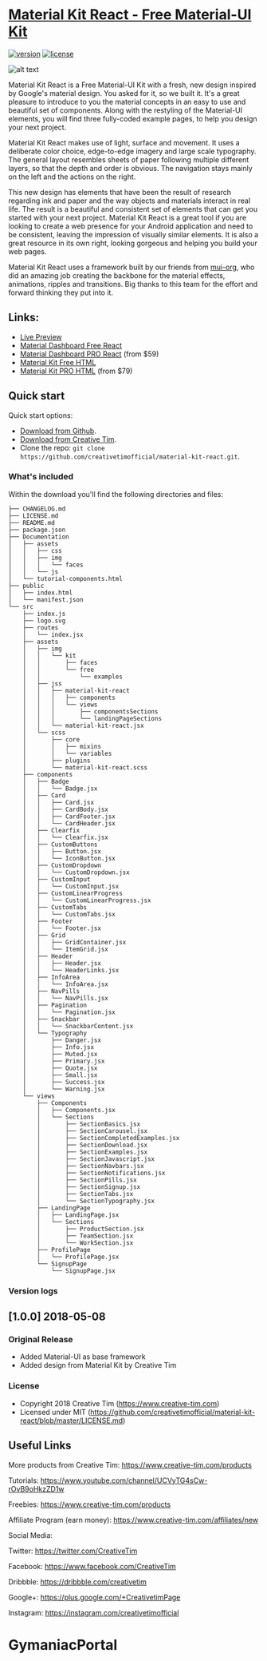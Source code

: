 # [Material Kit React - Free Material-UI Kit](https://creativetimofficial.github.io/material-kit-react/#/)
[![version][version-badge]][CHANGELOG] [![license][license-badge]][LICENSE]

![alt text](https://s3.amazonaws.com/creativetim_bucket/products/83/original/opt_mk_react_thumbnail.jpg "Material Kit Free")

Material Kit React is a Free Material-UI Kit with a fresh, new design inspired by Google's material design. You asked for it, so we built it. It's a great pleasure to introduce to you the material concepts in an easy to use and beautiful set of components. Along with the restyling of the Material-UI elements, you will find three fully-coded example pages, to help you design your next project.

Material Kit React makes use of light, surface and movement. It uses a deliberate color choice, edge-to-edge imagery and large scale typography. The general layout resembles sheets of paper following multiple different layers, so that the depth and order is obvious. The navigation stays mainly on the left and the actions on the right.

This new design has elements that have been the result of research regarding ink and paper and the way objects and materials interact in real life. The result is a beautiful and consistent set of elements that can get you started with your next project. Material Kit React is a great tool if you are looking to create a web presence for your Android application and need to be consistent, leaving the impression of visually similar elements. It is also a great resource in its own right, looking gorgeous and helping you build your web pages.

Material Kit React uses a framework built by our friends from [mui-org](https://github.com/mui-org/material-ui), who did an amazing job creating the backbone for the material effects, animations, ripples and transitions. Big thanks to this team for the effort and forward thinking they put into it.

## Links:

+ [Live Preview](https://creativetimofficial.github.io/material-kit-react/#/)
+ [Material Dashboard Free React](https://creativetimofficial.github.io/material-dashboard-react/#/dashboard)
+ [Material Dashboard PRO React](https://timcreative.github.io/material-dashboard-pro-react/#/dashboard) (from $59)
+ [Material Kit Free HTML](https://demos.creative-tim.com/material-kit/index.html)
+ [Material Kit PRO HTML](https://demos.creative-tim.com/material-kit-pro/presentation.html) (from $79)


## Quick start

Quick start options:

- [Download from Github](https://github.com/creativetimofficial/material-kit-react.git).
- [Download from Creative Tim](https://www.creative-tim.com/product/material-kit-react).
- Clone the repo: `git clone https://github.com/creativetimofficial/material-kit-react.git`.


### What's included

Within the download you'll find the following directories and files:

```
├── CHANGELOG.md
├── LICENSE.md
├── README.md
├── package.json
├── Documentation
│   ├── assets
│   │   ├── css
│   │   ├── img
│   │   │   └── faces
│   │   └── js
│   └── tutorial-components.html
├── public
│   ├── index.html
│   └── manifest.json
└── src
    ├── index.js
    ├── logo.svg
    ├── routes
    │   └── index.jsx
    ├── assets
    │   ├── img
    │   │   └── kit
    │   │       ├── faces
    │   │       └── free
    │   │           └── examples
    │   ├── jss
    │   │   ├── material-kit-react
    │   │   │   ├── components
    │   │   │   └── views
    │   │   │       ├── componentsSections
    │   │   │       └── landingPageSections
    │   │   └── material-kit-react.jsx
    │   └── scss
    │       ├── core
    │       │   ├── mixins
    │       │   └── variables
    │       ├── plugins
    │       └── material-kit-react.scss
    ├── components
    │   ├── Badge
    │   │   └── Badge.jsx
    │   ├── Card
    │   │   ├── Card.jsx
    │   │   ├── CardBody.jsx
    │   │   ├── CardFooter.jsx
    │   │   └── CardHeader.jsx
    │   ├── Clearfix
    │   │   └── Clearfix.jsx
    │   ├── CustomButtons
    │   │   ├── Button.jsx
    │   │   └── IconButton.jsx
    │   ├── CustomDropdown
    │   │   └── CustomDropdown.jsx
    │   ├── CustomInput
    │   │   └── CustomInput.jsx
    │   ├── CustomLinearProgress
    │   │   └── CustomLinearProgress.jsx
    │   ├── CustomTabs
    │   │   └── CustomTabs.jsx
    │   ├── Footer
    │   │   └── Footer.jsx
    │   ├── Grid
    │   │   ├── GridContainer.jsx
    │   │   └── ItemGrid.jsx
    │   ├── Header
    │   │   ├── Header.jsx
    │   │   └── HeaderLinks.jsx
    │   ├── InfoArea
    │   │   └── InfoArea.jsx
    │   ├── NavPills
    │   │   └── NavPills.jsx
    │   ├── Pagination
    │   │   └── Pagination.jsx
    │   ├── Snackbar
    │   │   └── SnackbarContent.jsx
    │   └── Typography
    │       ├── Danger.jsx
    │       ├── Info.jsx
    │       ├── Muted.jsx
    │       ├── Primary.jsx
    │       ├── Quote.jsx
    │       ├── Small.jsx
    │       ├── Success.jsx
    │       └── Warning.jsx
    └── views
        ├── Components
        │   ├── Components.jsx
        │   └── Sections
        │       ├── SectionBasics.jsx
        │       ├── SectionCarousel.jsx
        │       ├── SectionCompletedExamples.jsx
        │       ├── SectionDownload.jsx
        │       ├── SectionExamples.jsx
        │       ├── SectionJavascript.jsx
        │       ├── SectionNavbars.jsx
        │       ├── SectionNotifications.jsx
        │       ├── SectionPills.jsx
        │       ├── SectionSignup.jsx
        │       ├── SectionTabs.jsx
        │       └── SectionTypography.jsx
        ├── LandingPage
        │   ├── LandingPage.jsx
        │   └── Sections
        │       ├── ProductSection.jsx
        │       ├── TeamSection.jsx
        │       └── WorkSection.jsx
        ├── ProfilePage
        │   └── ProfilePage.jsx
        └── SignupPage
            └── SignupPage.jsx
```

### Version logs

## [1.0.0] 2018-05-08
### Original Release
- Added Material-UI as base framework
- Added design from Material Kit by Creative Tim

### License

- Copyright 2018 Creative Tim (https://www.creative-tim.com)
- Licensed under MIT (https://github.com/creativetimofficial/material-kit-react/blob/master/LICENSE.md)


## Useful Links

More products from Creative Tim: <https://www.creative-tim.com/products>

Tutorials: <https://www.youtube.com/channel/UCVyTG4sCw-rOvB9oHkzZD1w>

Freebies: <https://www.creative-tim.com/products>

Affiliate Program (earn money): <https://www.creative-tim.com/affiliates/new>

Social Media:

Twitter: <https://twitter.com/CreativeTim>

Facebook: <https://www.facebook.com/CreativeTim>

Dribbble: <https://dribbble.com/creativetim>

Google+: <https://plus.google.com/+CreativetimPage>

Instagram: <https://instagram.com/creativetimofficial>

[LICENSE]: ./LICENSE.md
[CHANGELOG]: ./CHANGELOG.md
[version-badge]: https://img.shields.io/badge/version-1.1.0-blue.svg
[license-badge]: https://img.shields.io/badge/license-MIT-blue.svg
# GymaniacPortal
